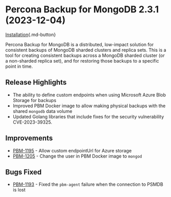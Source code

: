 # Percona Backup for MongoDB 2.3.1 (2023-12-04)

[Installation](../installation.md){.md-button}


Percona Backup for MongoDB is a distributed, low-impact solution for consistent backups of MongoDB sharded clusters and replica sets. This is a tool for creating consistent backups across a MongoDB sharded cluster (or a non-sharded replica set), and for restoring those backups to a specific point in time.

## Release Highlights

* The ability to define custom endpoints when using Microsoft Azure Blob Storage for backups
* Improved PBM Docker image to allow making physical backups with the shared `mongodb` data volume
* Updated Golang libraries that include fixes for the security vulnerability CVE-2023-39325.


## Improvements

* [PBM-1195](https://jira.percona.com/browse/PBM-1195) - Allow custom endpointUrl for Azure storage
* [PBM-1205](https://jira.percona.com/browse/PBM-1205) - Change the user in PBM Docker image to `mongod`


## Bugs Fixed

* [PBM-1193](https://jira.percona.com/browse/PBM-1193) - Fixed the `pbm-agent` failure when the connection to PSMDB is lost

 
